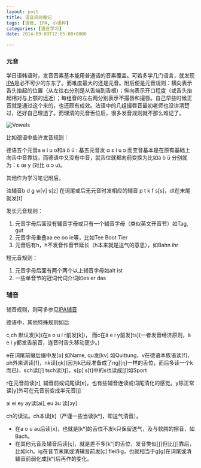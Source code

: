 ```yaml
---
layout: post
title: 语音规则略记
tags: [语音, IPA, 小语种]
categories: [语言学习]
date: 2014-09-09T12:05:00+0800

---
```

### 元音

学日语韩语时，发音音素基本能用普通话的音素覆盖。可若多学几门语言，就发现[IPA]是必不可少的东东了。而难度最大的还是元音。附后便是元音规则：横向表示舌头抬起的位置（从左往右分别是从舌端到舌根）；纵向表示开口程度（或舌头抬起相对与上颚的远近）；每组音的左右两分别表示不撮唇和撮唇。自己早些时候正音就是通过这个来的，也还颇有成效。法语中的几组撮唇音最初老师也没讲清楚过，还好自己理透了。而理清的元音舌位后，很多发音规则就不那么难记了。　　　

![Vowels]

比如德语中些许发音规则：

德语五个元音a e i u o和ä ö ü : 基五元音发 α ɛ i u ɔ 而变音基本是在原有基础上向舌中音靠拢，而德语中又没有中音，就舌位就都向前变换为比如ä ö ü 分别就为：ɛ œ y (对比 α ɔ u)。

其他作为学习笔记附后。

浊辅音b d g w\[v\] s\[z\] 在词尾或后无元音时发相应的辅音 p t k f s\[s\]，dt在末尾就发\[t\]

发长元音规则：

1.  元音字母后面没有辅音字母或只有一个辅音字母（类似英文开音节）如Tag, gut
2.  元音字母重叠aa ee oo ie等，比如Tee Boot Tier
3.  元音后有h，h不发音作音节延长（h本来就是送气的意思），如Bahn ihr　　

短元音规则：

1.  元音字母后面有两个两个以上辅音字母如alt ist
2.  一些单音节的冠词代词介词如es er das　　

### 辅音

辅音规则，则可多参见[IPA辅音]

德语中，其他特殊规则如后　

c,ch 默认发\[k\](在a o u l r前发\[k\])， 而c在ä e i y前发\[ts\](一者发音经济原则，ä e i y都发舌前音，连音时舌头移动更少。)

e在词尾前缀后缀中发\[ə\] 如Name, qu发\[kv\] 如Quittung，v在德语本族语读\[f\]，ph外来词读\[f\]，nk读\[ŋk\](因为k已经准备成了ng\[\[ŋ\]一样的舌位，而后多读一个k而已)，sch读\[∫\] tsch读\[t∫\]，s\[p\] s\[t\]中的s也读成\[∫\]如Sport

r在元音前读\[r\], 辅音前或词尾读\[ɐ\]，也有些辅音连读或词尾清化的感觉。y除正常读\[y\]外可在元音前变成半元音\[j\]　

ai ei ey ay读\[ai\], eu äu 读\[ɔy\]　　

ch的读法。ch本读\[k\]（严谨一些当读\[kʰ\]，即送气清音）。

*  在a o u au后读\[x\]，也就是\[kʰ\]的舌位不发k只保留送气，及与软腭的擦音，如Bach。
*  在其他元音及辅音后读\[ç\]，就是差不多\[kʰ\]的舌位，发音类似\[∫\]但比\[∫\]靠后，比如ich。ig在音节末尾或清辅音前发\[ç\] fleißig，也就相当于g\[g\]在词尾或清辅音前弱化成\[kʰ\]后再作的变化。  


[IPA]: http://zh.wikipedia.org/wiki/%E5%9C%8B%E9%9A%9B%E9%9F%B3%E6%A8%99
[Vowels]: {{site.url}}/assets/posts/images/2014-09-09-语音规则略记.md.1.jpeg
[IPA辅音]: http://zh.wikipedia.org/wiki/%E5%9C%8B%E9%9A%9B%E9%9F%B3%E6%A8%99#.E8.BC.94.E9.9F.B3